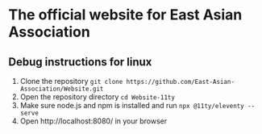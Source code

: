 # The official website for East Asian Association

## Debug instructions for linux

1. Clone the repository `git clone https://github.com/East-Asian-Association/Website.git`
2. Open the repository directory `cd Website-11ty`
3. Make sure node.js and npm is installed and run `npx @11ty/eleventy --serve`
6. Open http://localhost:8080/ in your browser